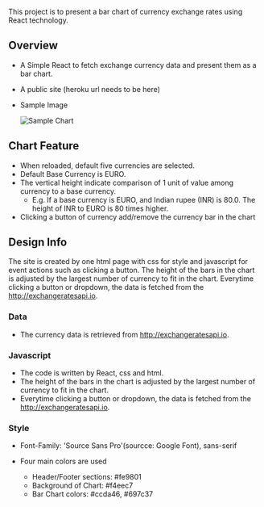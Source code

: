 This project is to present a bar chart of currency exchange rates using React technology.

## Overview 

- A Simple React to fetch exchange currency data and present them as a bar chart.
- A public site (heroku url needs to be here)
- Sample Image
  
  ![Sample Chart](need_file_here.png)


## Chart Feature

- When reloaded,  default five currencies are selected.
- Default Base Currency is EURO.
- The vertical height indicate comparison of 1 unit of value among currency to a base currency.
  - E.g. If a base currency is EURO, and  Indian rupee (INR) is 80.0. The height of INR to EURO is 80 times higher.
- Clicking a button of currency add/remove the currency bar in the chart


## Design Info

The site is created by one html page with css for style and javascript for event actions such as clicking a button. The height of the bars in the chart is adjusted by the largest number of currency to fit in the chart. Everytime clicking a button or dropdown, the data is fetched from the http://exchangeratesapi.io.

### Data

- The currency data is retrieved from http://exchangeratesapi.io. 

### Javascript

- The code is written by React, css and html.
- The height of the bars in the chart is adjusted by the largest number of currency to fit in the chart. 
- Everytime clicking a button or dropdown, the data is fetched from the http://exchangeratesapi.io.

### Style

- Font-Family: 'Source Sans Pro'(sourcce: Google Font), sans-serif

- Four main colors are used
  - Header/Footer sections: #fe9801
  - Background of Chart: #f4eec7
  - Bar Chart colors: #ccda46, #697c37


